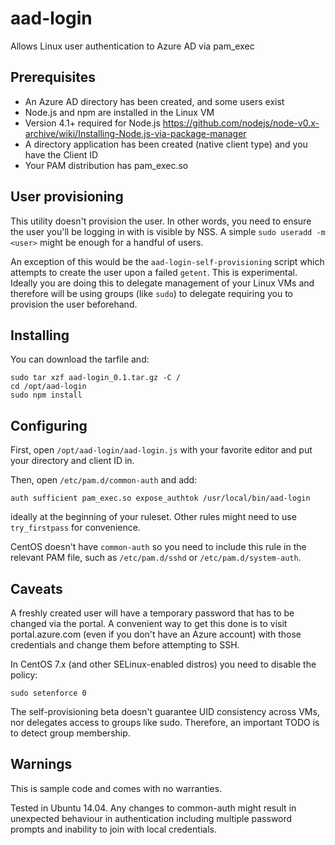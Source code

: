 # aad-login

Allows Linux user authentication to Azure AD via pam_exec

## Prerequisites

* An Azure AD directory has been created, and some users exist
* Node.js and npm are installed in the Linux VM
* Version 4.1+ required for Node.js https://github.com/nodejs/node-v0.x-archive/wiki/Installing-Node.js-via-package-manager
* A directory application has been created (native client type) and you have the Client ID
* Your PAM distribution has pam_exec.so

## User provisioning

This utility doesn't provision the user. In other words, you need to ensure the user
you'll be logging in with is visible by NSS. A simple `sudo useradd -m <user>` might
be enough for a handful of users.

An exception of this would be the `aad-login-self-provisioning` script which attempts
to create the user upon a failed `getent`. This is experimental. Ideally you are doing
this to delegate management of your Linux VMs and therefore will be using groups (like
`sudo`) to delegate requiring you to provision the user beforehand.

## Installing

You can download the tarfile and:

    sudo tar xzf aad-login_0.1.tar.gz -C /
    cd /opt/aad-login
    sudo npm install

## Configuring

First, open `/opt/aad-login/aad-login.js` with your favorite editor and put your directory
and client ID in.

Then, open `/etc/pam.d/common-auth` and add:

    auth sufficient pam_exec.so expose_authtok /usr/local/bin/aad-login

ideally at the beginning of your ruleset. Other rules might need to use `try_firstpass` for
convenience.

CentOS doesn't have `common-auth` so you need to include this rule in the relevant PAM file,
such as `/etc/pam.d/sshd` or `/etc/pam.d/system-auth`.

## Caveats

A freshly created user will have a temporary password that has to be changed via the portal. A
convenient way to get this done is to visit portal.azure.com (even if you don't have an Azure
account) with those credentials and change them before attempting to SSH.

In CentOS 7.x (and other SELinux-enabled distros) you need to disable the policy:

    sudo setenforce 0

The self-provisioning beta doesn't guarantee UID consistency across VMs, nor delegates access
to groups like sudo. Therefore, an important TODO is to detect group membership.

## Warnings

This is sample code and comes with no warranties.

Tested in Ubuntu 14.04. Any changes to common-auth might result in unexpected behaviour in
authentication including multiple password prompts and inability to join with local credentials.
